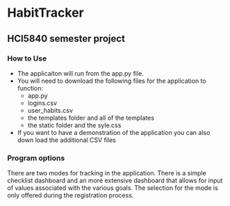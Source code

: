 # HabitTracker
## HCI5840 semester project

### How to Use
- The applicaiton will run from the app.py file.
- You will need to download the following files for the application to function:
  - app.py
  - logins.csv
  - user_habits.csv
  - the templates folder and all of the templates
  - the static folder and the syle.css
- If you want to have a demonstration of the application you can also down load the additional CSV files

### Program options
There are two modes for tracking in the application. There is a simple checklist dashboard and an more extensive dashboard that allows for input of values associated with the various goals.
The selection for the mode is only offered during the registration process.







